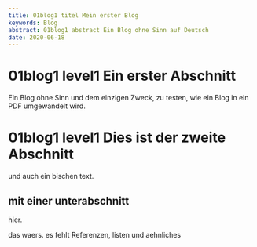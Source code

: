 ```yaml
---
title: 01blog1 titel Mein erster Blog
keywords: Blog
abstract: 01blog1 abstract Ein Blog ohne Sinn auf Deutsch
date: 2020-06-18
---
```


# 01blog1 level1 Ein erster Abschnitt
Ein Blog ohne Sinn und dem einzigen Zweck, zu testen, wie ein Blog in 
ein PDF umgewandelt wird.

# 01blog1 level1 Dies ist der zweite Abschnitt
und auch ein bischen text.

## mit einer unterabschnitt
hier.

das waers. es fehlt Referenzen, listen und aehnliches
